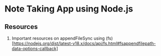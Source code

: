 # Note Taking App using Node.js

## Resources

1. Important resources on appendFileSync using (fs)[https://nodejs.org/dist/latest-v18.x/docs/api/fs.html#fsappendfilepath-data-options-callback]
